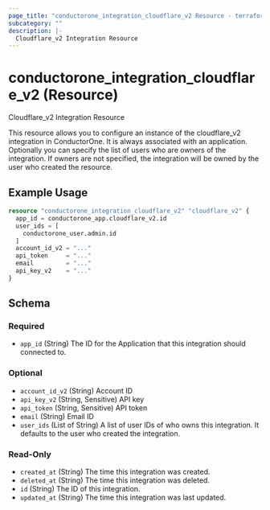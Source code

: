 ```yaml
---
page_title: "conductorone_integration_cloudflare_v2 Resource - terraform-provider-conductorone"
subcategory: ""
description: |-
  Cloudflare_v2 Integration Resource
---
```


# conductorone_integration_cloudflare_v2 (Resource)

Cloudflare_v2 Integration Resource

This resource allows you to configure an instance of the cloudflare_v2 integration in ConductorOne.
It is always associated with an application. Optionally you can specify the list of users who are owners of the integration.
If owners are not specified, the integration will be owned by the user who created the resource.

## Example Usage

```terraform
resource "conductorone_integration_cloudflare_v2" "cloudflare_v2" {
  app_id = conductorone_app.cloudflare_v2.id
  user_ids = [
    conductorone_user.admin.id
  ]
  account_id_v2 = "..."
  api_token     = "..."
  email         = "..."
  api_key_v2    = "..."
}
```

<!-- schema generated by tfplugindocs -->
## Schema

### Required

- `app_id` (String) The ID for the Application that this integration should connected to.

### Optional

- `account_id_v2` (String) Account ID
- `api_key_v2` (String, Sensitive) API key
- `api_token` (String, Sensitive) API token
- `email` (String) Email ID
- `user_ids` (List of String) A list of user IDs of who owns this integration. It defaults to the user who created the integration.

### Read-Only

- `created_at` (String) The time this integration was created.
- `deleted_at` (String) The time this integration was deleted.
- `id` (String) The ID of this integration.
- `updated_at` (String) The time this integration was last updated.
